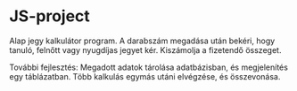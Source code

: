 # JS-project

Alap jegy kalkulátor program.
A darabszám megadása után bekéri, hogy tanuló, felnőtt vagy nyugdíjas jegyet kér.
Kiszámolja a fizetendő összeget.

További fejlesztés:
Megadott adatok tárolása adatbázisban, és megjelenítés egy táblázatban.
Több kalkulás egymás utáni elvégzése, és összevonása.
